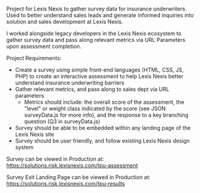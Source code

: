 Project for Lexis Nexis to gather survey data for insurance underwriters. Used to better understand sales leads and generate informed inquiries into solution and sales development at Lexis Nexis.

I worked alongside legacy developers in the Lexis Nexis ecosystem to gather survey data and pass along relevant metrics via URL Parameters upon assessment completion.

Project Requirements:
- Create a survey using simple front-end languages (HTML, CSS, JS, PHP) to create an interactive assessment to help Lexis Nexis better understand insurance underwriting barriers
- Gather relevant metrics, and pass along to sales dept via URL parameters
  - Metrics should include: the overall score of the assessment, the "level" or weight class indicated by the score (see JSON surveyData.js for more info), and the response to a key branching question (Q3 in surveyData.js)
- Survey should be able to be embedded within any landing page of the Lexis Nexis site
- Survey should be user friendly, and follow existing Lexis Nexis design system

Survey can be viewed in Production at:
https://solutions.risk.lexisnexis.com/tpu-assessment

Survey Exit Landing Page can be viewed in Production at:
https://solutions.risk.lexisnexis.com/tpu-results


